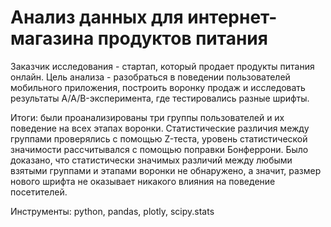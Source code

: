 
# Анализ данных для интернет-магазина продуктов питания

Заказчик исследования - стартап, который продает продукты питания онлайн. Цель анализа - разобраться в поведении пользователей мобильного приложения, построить воронку продаж и исследовать результаты A/A/B-эксперимента, где тестировались разные шрифты.

Итоги: были проанализированы три группы пользователей и их поведение на всех этапах воронки. Статистические различия между группами проверялись с помощью Z-теста, уровень статистической значимости рассчитывался с помощью поправки Бонферрони. Было доказано, что статистически значимых различий между любыми взятыми группами и этапами воронки не обнаружено, а значит, размер нового шрифта не оказывает никакого влияния на поведение посетителей.

Инструменты: python, pandas, plotly, scipy.stats

